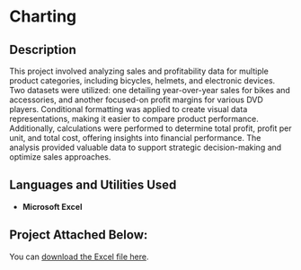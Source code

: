 <h1>Charting</h1>

<h2>Description</h2>
This project involved analyzing sales and profitability data for multiple product categories, including bicycles, helmets, and electronic devices. Two datasets were utilized: one detailing year-over-year sales for bikes and accessories, and another focused-on profit margins for various DVD players. Conditional formatting was applied to create visual data representations, making it easier to compare product performance. Additionally, calculations were performed to determine total profit, profit per unit, and total cost, offering insights into financial performance. The analysis provided valuable data to support strategic decision-making and optimize sales approaches.
<br />


<h2>Languages and Utilities Used</h2>

- <b>Microsoft Excel</b>

<h2>Project Attached Below:</h2>

You can [download the Excel file here](Kayla%20Walker%20Charting.xlsx).
